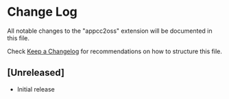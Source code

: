 # Change Log

All notable changes to the "appcc2oss" extension will be documented in this file.

Check [Keep a Changelog](http://keepachangelog.com/) for recommendations on how to structure this file.

## [Unreleased]

- Initial release